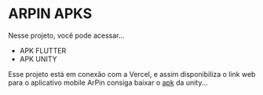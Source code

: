 # ARPIN APKS
Nesse projeto, você pode acessar...
* APK FLUTTER
* APK UNITY

Esse projeto está em conexão com a Vercel, e assim disponibiliza o link web para o aplicativo mobile ArPin consiga baixar o [apk](https://arpin-apk.vercel.app/apk) da unity...
